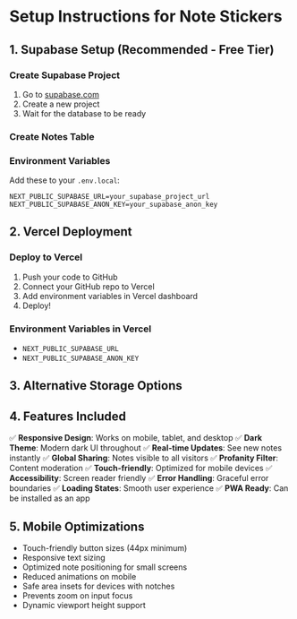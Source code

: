 # Setup Instructions for Note Stickers

## 1. Supabase Setup (Recommended - Free Tier)

### Create Supabase Project

1. Go to [supabase.com](https://supabase.com)
2. Create a new project
3. Wait for the database to be ready

### Create Notes Table

### Environment Variables

Add these to your `.env.local`:

```env
NEXT_PUBLIC_SUPABASE_URL=your_supabase_project_url
NEXT_PUBLIC_SUPABASE_ANON_KEY=your_supabase_anon_key
```

## 2. Vercel Deployment

### Deploy to Vercel

1. Push your code to GitHub
2. Connect your GitHub repo to Vercel
3. Add environment variables in Vercel dashboard
4. Deploy!

### Environment Variables in Vercel

- `NEXT_PUBLIC_SUPABASE_URL`
- `NEXT_PUBLIC_SUPABASE_ANON_KEY`

## 3. Alternative Storage Options

## 4. Features Included

✅ **Responsive Design**: Works on mobile, tablet, and desktop
✅ **Dark Theme**: Modern dark UI throughout
✅ **Real-time Updates**: See new notes instantly
✅ **Global Sharing**: Notes visible to all visitors
✅ **Profanity Filter**: Content moderation
✅ **Touch-friendly**: Optimized for mobile devices
✅ **Accessibility**: Screen reader friendly
✅ **Error Handling**: Graceful error boundaries
✅ **Loading States**: Smooth user experience
✅ **PWA Ready**: Can be installed as an app

## 5. Mobile Optimizations

- Touch-friendly button sizes (44px minimum)
- Responsive text sizing
- Optimized note positioning for small screens
- Reduced animations on mobile
- Safe area insets for devices with notches
- Prevents zoom on input focus
- Dynamic viewport height support
